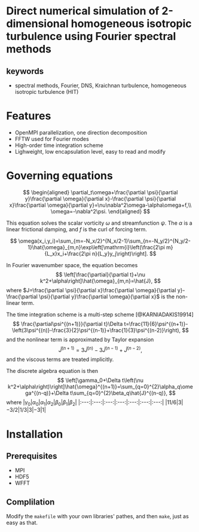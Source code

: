 # Direct numerical simulation of 2-dimensional homogeneous isotropic turbulence using Fourier spectral methods

## keywords
- spectral methods, Fourier, DNS, Kraichnan turbulence, homogeneous isotropic turbulence (HIT)

# Features
- OpenMPI parallelization, one direction decomposition
- FFTW used for Fourier modes
- High-order time integration scheme
- Lighweight, low encapsulation level, easy to read and modify

# Governing equations
$$
\begin{aligned}
\partial_t\omega+\frac{\partial \psi}{\partial y}\frac{\partial \omega}{\partial x}-\frac{\partial \psi}{\partial x}\frac{\partial \omega}{\partial y}=\nu\nabla^2\omega-\alpha\omega+f,\\
\omega=-\nabla^2\psi.
\end{aligned}
$$

This equation solves the scalar vorticity $\omega$ and streamfunction $\psi$. The $\alpha$ is a linear frictional damping, and $f$ is the curl of forcing term.

<!-- The dimension of vorticity, streamfunction, and other parameters are listed in table. -->

<!-- |$\omega$|$\psi$|$\nu$|$\alpha$|$f$|
|:---:|:---:|:---:|:---:|:---:|
|$[T^{-1}]$|$[L^2T^{-1}]$|$[L^2T^{-1}]$|$[T^{-1}]$|$[T^{-2}]$| -->

<!-- The flow is confined in a cyclic box of side $L \times  L$. We expand the vorticty and streamfunction in Fourier series so that the equation becomes -->

$$
\omega(x_i,y_i)=\sum_{m=-N_x/2}^{N_x/2-1}\sum_{n=-N_y/2}^{N_y/2-1}\hat{\omega}_{m,n}\exp\left[\mathrm{i}\left(\frac{2\pi m}{L_x}x_i+\frac{2\pi n}{L_y}y_j\right)\right].
$$

<!-- We note
$$
k_x=\frac{2\pi m}{L_x},\,k_y=\frac{2\pi n}{L_y}.
$$ -->
In Fourier wavenumber space, the equation becomes
$$
\left[\frac{\partial}{\partial t}+\nu k^2+\alpha\right]\hat{\omega}_{m,n}=\hat{J},
$$
where $J=\frac{\partial \psi}{\partial x}\frac{\partial \omega}{\partial y}-\frac{\partial \psi}{\partial y}\frac{\partial \omega}{\partial x}$ is the non-linear term.

The time integration scheme is a multi-step scheme [@KARNIADAKIS19914]
$$
\frac{\partial\psi^{(n+1)}}{\partial t}\Delta t=\frac{11}{6}\psi^{(n+1)}-\left(3\psi^{(n)}-\frac{3}{2}\psi^{(n-1)}+\frac{1}{3}\psi^{(n-2)}\right),
$$
and the nonlinear term is approximated by Taylor expansion
$$
\hat{J}^{(n+1)}=3\hat{J}^{(n)}-3\hat{J}^{(n-1)}+\hat{J}^{(n-2)},
$$
and the viscous terms are treated implicitly.


The discrete algebra equation is then
$$
\left[\gamma_0+\Delta t\left(\nu k^2+\alpha\right)\right]\hat{\omega}^{(n+1)}=\sum_{q=0}^{2}\alpha_q\omega^{(n-q)}+\Delta t\sum_{q=0}^{2}\beta_q\hat{J}^{(n-q)},
$$
where
|$\gamma_0$|$\alpha_0$|$\alpha_1$|$\alpha_2$|$\beta_0$|$\beta_1$|$\beta_2$|
|:---:|:---:|:---:|:---:|:---:|:---:|:---:|
|$11/6$|$3$|$-3/2$|$1/3$|$3$|$-3$|$1$|

# Installation
## Prerequisites
- MPI
- HDF5
- WFFT
## Complilation
Modify the `makefile` with your own libraries' pathes, and then `make`, just as easy as that.

